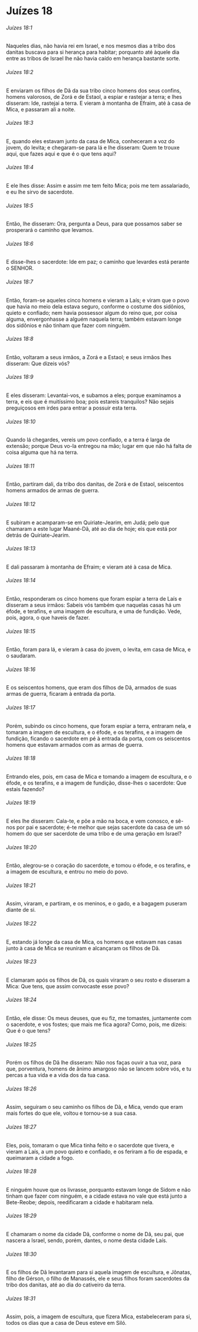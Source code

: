 # Juízes 18

###### Juízes 18:1

Naqueles dias, não havia rei em Israel, e nos mesmos dias a tribo dos danitas buscava para si herança para habitar; porquanto até àquele dia entre as tribos de Israel lhe não havia caído em herança bastante sorte.

###### Juízes 18:2

E enviaram os filhos de Dã da sua tribo cinco homens dos seus confins, homens valorosos, de Zorá e de Estaol, a espiar e rastejar a terra; e lhes disseram: Ide, rastejai a terra. E vieram à montanha de Efraim, até à casa de Mica, e passaram ali a noite.

###### Juízes 18:3

E, quando eles estavam junto da casa de Mica, conheceram a voz do jovem, do levita; e chegaram-se para lá e lhe disseram: Quem te trouxe aqui, que fazes aqui e que é o que tens aqui?

###### Juízes 18:4

E ele lhes disse: Assim e assim me tem feito Mica; pois me tem assalariado, e eu lhe sirvo de sacerdote.

###### Juízes 18:5

Então, lhe disseram: Ora, pergunta a Deus, para que possamos saber se prosperará o caminho que levamos.

###### Juízes 18:6

E disse-lhes o sacerdote: Ide em paz; o caminho que levardes está perante o SENHOR.

###### Juízes 18:7

Então, foram-se aqueles cinco homens e vieram a Laís; e viram que o povo que havia no meio dela estava seguro, conforme o costume dos sidônios, quieto e confiado; nem havia possessor algum do reino que, por coisa alguma, envergonhasse a alguém naquela terra; também estavam longe dos sidônios e não tinham que fazer com ninguém.

###### Juízes 18:8

Então, voltaram a seus irmãos, a Zorá e a Estaol; e seus irmãos lhes disseram: Que dizeis vós?

###### Juízes 18:9

E eles disseram: Levantai-vos, e subamos a eles; porque examinamos a terra, e eis que é muitíssimo boa; pois estareis tranquilos? Não sejais preguiçosos em irdes para entrar a possuir esta terra.

###### Juízes 18:10

Quando lá chegardes, vereis um povo confiado, e a terra é larga de extensão; porque Deus vo-la entregou na mão; lugar em que não há falta de coisa alguma que há na terra.

###### Juízes 18:11

Então, partiram dali, da tribo dos danitas, de Zorá e de Estaol, seiscentos homens armados de armas de guerra.

###### Juízes 18:12

E subiram e acamparam-se em Quiriate-Jearim, em Judá; pelo que chamaram a este lugar Maané-Dã, até ao dia de hoje; eis que está por detrás de Quiriate-Jearim.

###### Juízes 18:13

E dali passaram à montanha de Efraim; e vieram até à casa de Mica.

###### Juízes 18:14

Então, responderam os cinco homens que foram espiar a terra de Laís e disseram a seus irmãos: Sabeis vós também que naquelas casas há um éfode, e terafins, e uma imagem de escultura, e uma de fundição. Vede, pois, agora, o que haveis de fazer.

###### Juízes 18:15

Então, foram para lá, e vieram à casa do jovem, o levita, em casa de Mica, e o saudaram.

###### Juízes 18:16

E os seiscentos homens, que eram dos filhos de Dã, armados de suas armas de guerra, ficaram à entrada da porta.

###### Juízes 18:17

Porém, subindo os cinco homens, que foram espiar a terra, entraram nela, e tomaram a imagem de escultura, e o éfode, e os terafins, e a imagem de fundição, ficando o sacerdote em pé à entrada da porta, com os seiscentos homens que estavam armados com as armas de guerra.

###### Juízes 18:18

Entrando eles, pois, em casa de Mica e tomando a imagem de escultura, e o éfode, e os terafins, e a imagem de fundição, disse-lhes o sacerdote: Que estais fazendo?

###### Juízes 18:19

E eles lhe disseram: Cala-te, e põe a mão na boca, e vem conosco, e sê-nos por pai e sacerdote; é-te melhor que sejas sacerdote da casa de um só homem do que ser sacerdote de uma tribo e de uma geração em Israel?

###### Juízes 18:20

Então, alegrou-se o coração do sacerdote, e tomou o éfode, e os terafins, e a imagem de escultura, e entrou no meio do povo.

###### Juízes 18:21

Assim, viraram, e partiram, e os meninos, e o gado, e a bagagem puseram diante de si.

###### Juízes 18:22

E, estando já longe da casa de Mica, os homens que estavam nas casas junto à casa de Mica se reuniram e alcançaram os filhos de Dã.

###### Juízes 18:23

E clamaram após os filhos de Dã, os quais viraram o seu rosto e disseram a Mica: Que tens, que assim convocaste esse povo?

###### Juízes 18:24

Então, ele disse: Os meus deuses, que eu fiz, me tomastes, juntamente com o sacerdote, e vos fostes; que mais me fica agora? Como, pois, me dizeis: Que é o que tens?

###### Juízes 18:25

Porém os filhos de Dã lhe disseram: Não nos faças ouvir a tua voz, para que, porventura, homens de ânimo amargoso não se lancem sobre vós, e tu percas a tua vida e a vida dos da tua casa.

###### Juízes 18:26

Assim, seguiram o seu caminho os filhos de Dã, e Mica, vendo que eram mais fortes do que ele, voltou e tornou-se a sua casa.

###### Juízes 18:27

Eles, pois, tomaram o que Mica tinha feito e o sacerdote que tivera, e vieram a Laís, a um povo quieto e confiado, e os feriram a fio de espada, e queimaram a cidade a fogo.

###### Juízes 18:28

E ninguém houve que os livrasse, porquanto estavam longe de Sidom e não tinham que fazer com ninguém, e a cidade estava no vale que está junto a Bete-Reobe; depois, reedificaram a cidade e habitaram nela.

###### Juízes 18:29

E chamaram o nome da cidade Dã, conforme o nome de Dã, seu pai, que nascera a Israel, sendo, porém, dantes, o nome desta cidade Laís.

###### Juízes 18:30

E os filhos de Dã levantaram para si aquela imagem de escultura, e Jônatas, filho de Gérson, o filho de Manassés, ele e seus filhos foram sacerdotes da tribo dos danitas, até ao dia do cativeiro da terra.

###### Juízes 18:31

Assim, pois, a imagem de escultura, que fizera Mica, estabeleceram para si, todos os dias que a casa de Deus esteve em Siló.

